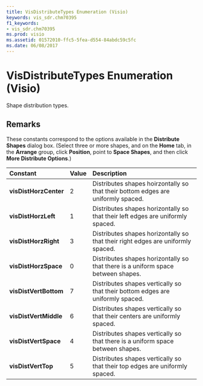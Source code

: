 ```yaml
---
title: VisDistributeTypes Enumeration (Visio)
keywords: vis_sdr.chm70395
f1_keywords:
- vis_sdr.chm70395
ms.prod: visio
ms.assetid: 01572010-ffc5-5fea-d554-84abdc59c5fc
ms.date: 06/08/2017
---
```



# VisDistributeTypes Enumeration (Visio)

Shape distribution types.


## Remarks

These constants correspond to the options available in the  **Distribute Shapes** dialog box. (Select three or more shapes, and on the **Home** tab, in the **Arrange** group, click **Position**, point to  **Space Shapes**, and then click  **More Distribute Options**.)



|**Constant**|**Value**|**Description**|
|:-----|:-----|:-----|
| **visDistHorzCenter**|2|Distributes shapes hoirzontally so that their bottom edges are uniformly spaced. |
| **visDistHorzLeft**|1|Distributes shapes horizontally so that their left edges are uniformly spaced. |
| **visDistHorzRight**|3|Distributes shapes horizontally so that their right edges are uniformly spaced. |
| **visDistHorzSpace**|0|Distributes shapes horizontally so that there is a uniform space between shapes.|
| **visDistVertBottom**|7|Distributes shapes vertically so that their bottom edges are uniformly spaced. |
| **visDistVertMiddle**|6|Distributes shapes vertically so that their centers are uniformly spaced. |
| **visDistVertSpace**|4|Distributes shapes vertically so that there is a uniform space between shapes.|
| **visDistVertTop**|5|Distributes shapes vertically so that their top edges are uniformly spaced. |

